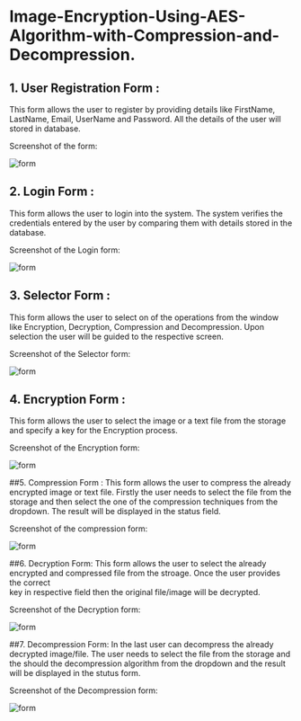 # Image-Encryption-Using-AES-Algorithm-with-Compression-and-Decompression.

## 1. User Registration Form :
  This form allows the user to register by providing details like FirstName, LastName, Email, UserName and Password. All the details of     the user will stored in database.
  
  Screenshot of the form:
  
  ![form](https://raw.githubusercontent.com/chaitanya6761/Image-Encryption-Using-AES-Algorithm-with-Compression-and-Decompression./master/screen%20shots/ref%20form.JPG)
  
  
## 2. Login  Form :
   This form allows the user to login into the system. The system verifies the credentials  entered by the user by comparing them with        details stored in the database.  
   
  Screenshot of the Login form:
  
  ![form](https://raw.githubusercontent.com/chaitanya6761/Image-Encryption-Using-AES-Algorithm-with-Compression-and-Decompression./master/screen%20shots/login%20screen.JPG)  
  
  
  
## 3. Selector  Form :
  This form allows the user to select on of the operations from the window like Encryption, Decryption, Compression and Decompression.       Upon selection the user will be guided to the respective screen.
   
  Screenshot of the Selector form:
  
  ![form](https://raw.githubusercontent.com/chaitanya6761/Image-Encryption-Using-AES-Algorithm-with-Compression-and-Decompression./master/screen%20shots/selector%20form.JPG)   
  
## 4. Encryption  Form :
 This form allows the user to select the image or a text file from the storage and specify a key for the Encryption process.
   
  Screenshot of the Encryption form:
  
  ![form](https://raw.githubusercontent.com/chaitanya6761/Image-Encryption-Using-AES-Algorithm-with-Compression-and-Decompression./master/screen%20shots/encryption%20form.JPG)
  
##5. Compression Form :
 This form allows the user to compress the already encrypted image or text file. Firstly the user needs to select the file from the     storage and then select the one of the compression techniques from the dropdown. The result will be displayed in the status field.
 
  Screenshot of the compression form:
  
  ![form](https://raw.githubusercontent.com/chaitanya6761/Image-Encryption-Using-AES-Algorithm-with-Compression-and-Decompression./master/screen%20shots/compress-cz.JPG)
  
##6. Decryption Form:
 This form allows the user to select the already encrypted and compressed file from the stroage. Once the user provides the correct  
  key in respective field then the original file/image will be decrypted.
  
   Screenshot of the Decryption form:
  
  ![form](https://raw.githubusercontent.com/chaitanya6761/Image-Encryption-Using-AES-Algorithm-with-Compression-and-Decompression./master/screen%20shots/decryption%20form.JPG)
  
##7. Decompression Form:
  In the last user can decompress the already decrypted image/file. The user needs to select the file from the storage and the should   the decompression algorithm from the dropdown and the result will be displayed in the stutus form.
  
  
   Screenshot of the Decompression form:
  
  ![form](https://raw.githubusercontent.com/chaitanya6761/Image-Encryption-Using-AES-Algorithm-with-Compression-and-Decompression./master/screen%20shots/decryption%20form.JPG)
  
  
  
  
  
  
  
